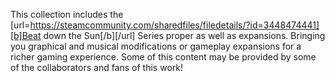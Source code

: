 This collection includes the [url=https://steamcommunity.com/sharedfiles/filedetails/?id=3448474441][b]Beat down the Sun[/b][/url] Series proper as well as expansions. Bringing you graphical and musical modifications or gameplay expansions for a richer gaming experience. Some of this content may be provided by some of the collaborators and fans of this work!

